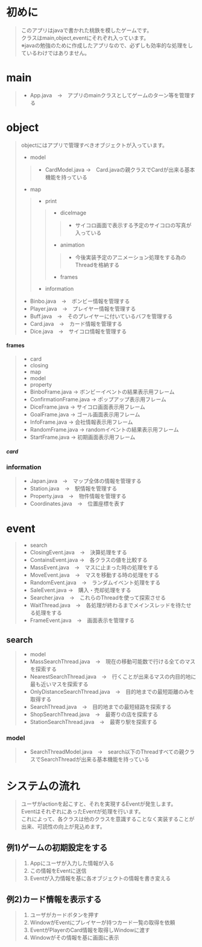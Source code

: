 # 初めに
> このアプリはjavaで書かれた桃鉄を模したゲームです。<br>
> クラスはmain,object,eventにそれぞれ入っています。<br>
> ※javaの勉強のために作成したアプリなので、必ずしも効率的な処理をしているわけではありません。<br>

# main
> * App.java　→　アプリのmainクラスとしてゲームのターン等を管理する

# object
> objectにはアプリで管理すべきオブジェクトが入っています。<br>
> * model
>> * CardModel.java →　Card.javaの親クラスでCardが出来る基本機能を持っている
> * map
>> * print
>>> * diceImage
>>>> * サイコロ画面で表示する予定のサイコロの写真が入っている
>>> * animation
>>>> * 今後実装予定のアニメーション処理をする為のThreadを格納する
>>> * frames
>> * information
> * Binbo.java　→　ボンビー情報を管理する
> * Player.java　→　プレイヤー情報を管理する
> * Buff.java　→　そのプレイヤーに付いているバフを管理する
> * Card.java　→　カード情報を管理する
> * Dice.java　→　サイコロ情報を管理する


#### frames
> * card
> * closing
> * map
> * model
> * property
> * BinboFrame.java → ボンビーイベントの結果表示用フレーム
> * ConfirmationFrame.java → ポップアップ表示用フレーム
> * DiceFrame.java → サイコロ画面表示用フレーム
> * GoalFrame.java → ゴール画面表示用フレーム
> * InfoFrame.java → 会社情報表示用フレーム
> * RandomFrame.java → randomイベントの結果表示用フレーム
> * StartFrame.java → 初期画面表示用フレーム
##### card
### information
> * Japan.java　→　マップ全体の情報を管理する
> * Station.java　→　駅情報を管理する
> * Property.java　→　物件情報を管理する
> * Coordinates.java　→　位置座標を表す

# event
> * search
> * ClosingEvent.java　→　決算処理をする
> * ContainsEvent.java →　各クラスの値を比較する
> * MassEvent.java　→　マスに止まった時の処理をする
> * MoveEvent.java　→　マスを移動する時の処理をする
> * RandomEvent.java　→　ランダムイベント処理をする
> * SaleEvent.java →　購入・売却処理をする
> * Searcher.java　→　これらのThreadを使って探索させる
> * WaitThread.java　→　各処理が終わるまでメインスレッドを待たせる処理をする
> * FrameEvent.java　→　画面表示を管理する
## search
> * model
> * MassSearchThread.java　→　現在の移動可能数で行ける全てのマスを探索する
> * NearestSearchThread.java　→　行くことが出来るマスの内目的地に最も近いマスを探索する
> * OnlyDistanceSearchThread.java　→　目的地までの最短距離のみを取得する
> * SearchThread.java　→　目的地までの最短経路を探索する
> * ShopSearchThread.java　→　最寄りの店を探索する
> * StationSearchThread.java　→　最寄り駅を探索する
### model
> * SearchThreadModel.java　→　search以下のThreadすべての親クラスでSearchThreadが出来る基本機能を持っている

# システムの流れ
> ユーザがactionを起こすと、それを実現するEventが発生します。<br>
> EventはそれぞれにあったEventが処理を行います。<br>
> これによって、各クラスは他のクラスを意識することなく実装することが出来、可読性の向上が見込めます。<br>

## 例1)ゲームの初期設定をする
> 1) Appにユーザが入力した情報が入る
> 2) この情報をEventに送信
> 3) Eventが入力情報を基に各オブジェクトの情報を書き変える

## 例2)カード情報を表示する
> 1) ユーザがカードボタンを押す
> 2) WindowがEventにプレイヤーが持つカード一覧の取得を依頼
> 3) EventがPlayerのCard情報を取得しWindowに渡す
> 4) Windowがその情報を基に画面に表示
